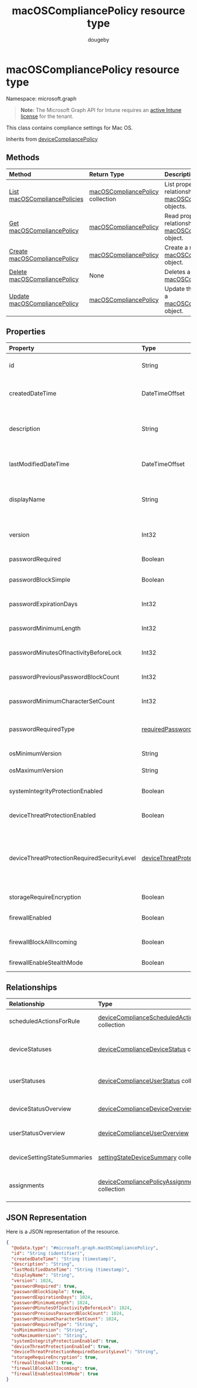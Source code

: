 ﻿---
title: "macOSCompliancePolicy resource type"
description: "This class contains compliance settings for Mac OS."
author: "dougeby"
localization_priority: Normal
ms.prod: "intune"
doc_type: resourcePageType
---

# macOSCompliancePolicy resource type

Namespace: microsoft.graph

> **Note:** The Microsoft Graph API for Intune requires an [active Intune license](https://go.microsoft.com/fwlink/?linkid=839381) for the tenant.

This class contains compliance settings for Mac OS.

Inherits from [deviceCompliancePolicy](../resources/intune-deviceconfig-devicecompliancepolicy.md)

## Methods

| Method                                                                                     | Return Type                                                                                   | Description                                                                                                                          |
| :----------------------------------------------------------------------------------------- | :-------------------------------------------------------------------------------------------- | :----------------------------------------------------------------------------------------------------------------------------------- |
| [List macOSCompliancePolicies](../api/intune-deviceconfig-macoscompliancepolicy-list.md)   | [macOSCompliancePolicy](../resources/intune-deviceconfig-macoscompliancepolicy.md) collection | List properties and relationships of the [macOSCompliancePolicy](../resources/intune-deviceconfig-macoscompliancepolicy.md) objects. |
| [Get macOSCompliancePolicy](../api/intune-deviceconfig-macoscompliancepolicy-get.md)       | [macOSCompliancePolicy](../resources/intune-deviceconfig-macoscompliancepolicy.md)            | Read properties and relationships of the [macOSCompliancePolicy](../resources/intune-deviceconfig-macoscompliancepolicy.md) object.  |
| [Create macOSCompliancePolicy](../api/intune-deviceconfig-macoscompliancepolicy-create.md) | [macOSCompliancePolicy](../resources/intune-deviceconfig-macoscompliancepolicy.md)            | Create a new [macOSCompliancePolicy](../resources/intune-deviceconfig-macoscompliancepolicy.md) object.                              |
| [Delete macOSCompliancePolicy](../api/intune-deviceconfig-macoscompliancepolicy-delete.md) | None                                                                                          | Deletes a [macOSCompliancePolicy](../resources/intune-deviceconfig-macoscompliancepolicy.md).                                        |
| [Update macOSCompliancePolicy](../api/intune-deviceconfig-macoscompliancepolicy-update.md) | [macOSCompliancePolicy](../resources/intune-deviceconfig-macoscompliancepolicy.md)            | Update the properties of a [macOSCompliancePolicy](../resources/intune-deviceconfig-macoscompliancepolicy.md) object.                |

## Properties

| Property                                    | Type                                                                                           | Description                                                                                                                                                    |
| :------------------------------------------ | :--------------------------------------------------------------------------------------------- | :------------------------------------------------------------------------------------------------------------------------------------------------------------- |
| id                                          | String                                                                                         | Key of the entity. Inherited from [deviceCompliancePolicy](../resources/intune-deviceconfig-devicecompliancepolicy.md)                                         |
| createdDateTime                             | DateTimeOffset                                                                                 | DateTime the object was created. Inherited from [deviceCompliancePolicy](../resources/intune-deviceconfig-devicecompliancepolicy.md)                           |
| description                                 | String                                                                                         | Admin provided description of the Device Configuration. Inherited from [deviceCompliancePolicy](../resources/intune-deviceconfig-devicecompliancepolicy.md)    |
| lastModifiedDateTime                        | DateTimeOffset                                                                                 | DateTime the object was last modified. Inherited from [deviceCompliancePolicy](../resources/intune-deviceconfig-devicecompliancepolicy.md)                     |
| displayName                                 | String                                                                                         | Admin provided name of the device configuration. Inherited from [deviceCompliancePolicy](../resources/intune-deviceconfig-devicecompliancepolicy.md)           |
| version                                     | Int32                                                                                          | Version of the device configuration. Inherited from [deviceCompliancePolicy](../resources/intune-deviceconfig-devicecompliancepolicy.md)                       |
| passwordRequired                            | Boolean                                                                                        | Whether or not to require a password.                                                                                                                          |
| passwordBlockSimple                         | Boolean                                                                                        | Indicates whether or not to block simple passwords.                                                                                                            |
| passwordExpirationDays                      | Int32                                                                                          | Number of days before the password expires. Valid values 1 to 65535                                                                                            |
| passwordMinimumLength                       | Int32                                                                                          | Minimum length of password. Valid values 4 to 14                                                                                                               |
| passwordMinutesOfInactivityBeforeLock       | Int32                                                                                          | Minutes of inactivity before a password is required.                                                                                                           |
| passwordPreviousPasswordBlockCount          | Int32                                                                                          | Number of previous passwords to block. Valid values 1 to 24                                                                                                    |
| passwordMinimumCharacterSetCount            | Int32                                                                                          | The number of character sets required in the password.                                                                                                         |
| passwordRequiredType                        | [requiredPasswordType](../resources/intune-deviceconfig-requiredpasswordtype.md)               | The required password type. Possible values are: `deviceDefault`, `alphanumeric`, `numeric`.                                                                   |
| osMinimumVersion                            | String                                                                                         | Minimum MacOS version.                                                                                                                                         |
| osMaximumVersion                            | String                                                                                         | Maximum MacOS version.                                                                                                                                         |
| systemIntegrityProtectionEnabled            | Boolean                                                                                        | Require that devices have enabled system integrity protection.                                                                                                 |
| deviceThreatProtectionEnabled               | Boolean                                                                                        | Require that devices have enabled device threat protection.                                                                                                    |
| deviceThreatProtectionRequiredSecurityLevel | [deviceThreatProtectionLevel](../resources/intune-deviceconfig-devicethreatprotectionlevel.md) | Require Mobile Threat Protection minimum risk level to report noncompliance. Possible values are: `unavailable`, `secured`, `low`, `medium`, `high`, `notSet`. |
| storageRequireEncryption                    | Boolean                                                                                        | Require encryption on Mac OS devices.                                                                                                                          |
| firewallEnabled                             | Boolean                                                                                        | Whether the firewall should be enabled or not.                                                                                                                 |
| firewallBlockAllIncoming                    | Boolean                                                                                        | Corresponds to the “Block all incoming connections” option.                                                                                                    |
| firewallEnableStealthMode                   | Boolean                                                                                        | Corresponds to “Enable stealth mode.”                                                                                                                          |

## Relationships

| Relationship                | Type                                                                                                                            | Description                                                                                                                                                   |
| :-------------------------- | :------------------------------------------------------------------------------------------------------------------------------ | :------------------------------------------------------------------------------------------------------------------------------------------------------------ |
| scheduledActionsForRule     | [deviceComplianceScheduledActionForRule](../resources/intune-deviceconfig-devicecompliancescheduledactionforrule.md) collection | The list of scheduled action for this rule Inherited from [deviceCompliancePolicy](../resources/intune-deviceconfig-devicecompliancepolicy.md)                |
| deviceStatuses              | [deviceComplianceDeviceStatus](../resources/intune-deviceconfig-devicecompliancedevicestatus.md) collection                     | List of DeviceComplianceDeviceStatus. Inherited from [deviceCompliancePolicy](../resources/intune-deviceconfig-devicecompliancepolicy.md)                     |
| userStatuses                | [deviceComplianceUserStatus](../resources/intune-deviceconfig-devicecomplianceuserstatus.md) collection                         | List of DeviceComplianceUserStatus. Inherited from [deviceCompliancePolicy](../resources/intune-deviceconfig-devicecompliancepolicy.md)                       |
| deviceStatusOverview        | [deviceComplianceDeviceOverview](../resources/intune-deviceconfig-devicecompliancedeviceoverview.md)                            | Device compliance devices status overview Inherited from [deviceCompliancePolicy](../resources/intune-deviceconfig-devicecompliancepolicy.md)                 |
| userStatusOverview          | [deviceComplianceUserOverview](../resources/intune-deviceconfig-devicecomplianceuseroverview.md)                                | Device compliance users status overview Inherited from [deviceCompliancePolicy](../resources/intune-deviceconfig-devicecompliancepolicy.md)                   |
| deviceSettingStateSummaries | [settingStateDeviceSummary](../resources/intune-deviceconfig-settingstatedevicesummary.md) collection                           | Compliance Setting State Device Summary Inherited from [deviceCompliancePolicy](../resources/intune-deviceconfig-devicecompliancepolicy.md)                   |
| assignments                 | [deviceCompliancePolicyAssignment](../resources/intune-deviceconfig-devicecompliancepolicyassignment.md) collection             | The collection of assignments for this compliance policy. Inherited from [deviceCompliancePolicy](../resources/intune-deviceconfig-devicecompliancepolicy.md) |

## JSON Representation

Here is a JSON representation of the resource.

<!-- {
  "blockType": "resource",
  "keyProperty": "id",
  "@odata.type": "microsoft.graph.macOSCompliancePolicy"
}
-->

```json
{
  "@odata.type": "#microsoft.graph.macOSCompliancePolicy",
  "id": "String (identifier)",
  "createdDateTime": "String (timestamp)",
  "description": "String",
  "lastModifiedDateTime": "String (timestamp)",
  "displayName": "String",
  "version": 1024,
  "passwordRequired": true,
  "passwordBlockSimple": true,
  "passwordExpirationDays": 1024,
  "passwordMinimumLength": 1024,
  "passwordMinutesOfInactivityBeforeLock": 1024,
  "passwordPreviousPasswordBlockCount": 1024,
  "passwordMinimumCharacterSetCount": 1024,
  "passwordRequiredType": "String",
  "osMinimumVersion": "String",
  "osMaximumVersion": "String",
  "systemIntegrityProtectionEnabled": true,
  "deviceThreatProtectionEnabled": true,
  "deviceThreatProtectionRequiredSecurityLevel": "String",
  "storageRequireEncryption": true,
  "firewallEnabled": true,
  "firewallBlockAllIncoming": true,
  "firewallEnableStealthMode": true
}
```
